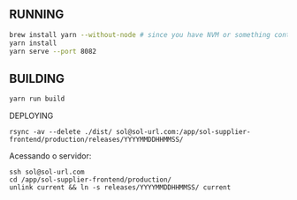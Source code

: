RUNNING
----
```bash
brew install yarn --without-node # since you have NVM or something controlling node versions
yarn install
yarn serve --port 8082
```

BUILDING
----
```bash
yarn run build
```

DEPLOYING

```
rsync -av --delete ./dist/ sol@sol-url.com:/app/sol-supplier-frontend/production/releases/YYYYMMDDHHMMSS/
```

Acessando o servidor:

```
ssh sol@sol-url.com
cd /app/sol-supplier-frontend/production/
unlink current && ln -s releases/YYYYMMDDHHMMSS/ current
```
